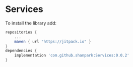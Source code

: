 # Services

To install the library add: 
 
   ```gradle
   repositories { 
       ...
       maven { url "https://jitpack.io" }
   }
   dependencies {
       implementation 'com.github.shanpark:Services:0.0.2'
   }
   ```  
